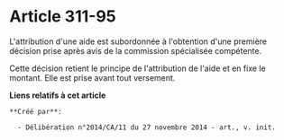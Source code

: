 # Article 311-95

L'attribution d'une aide est subordonnée à l'obtention d'une première décision prise après avis de la commission spécialisée
compétente. 

Cette décision retient le principe de l'attribution de l'aide et en fixe le montant. Elle est prise avant tout versement.

**Liens relatifs à cet article**

	**Créé par**:

	  - Délibération n°2014/CA/11 du 27 novembre 2014 - art., v. init.
